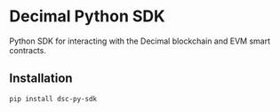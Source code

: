 # Decimal Python SDK

Python SDK for interacting with the Decimal blockchain and EVM smart contracts.

## Installation

```bash
pip install dsc-py-sdk
